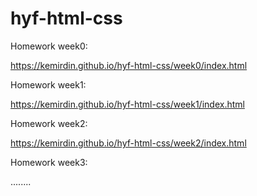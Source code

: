 # hyf-html-css

Homework week0:

https://kemirdin.github.io/hyf-html-css/week0/index.html

Homework week1:

https://kemirdin.github.io/hyf-html-css/week1/index.html

Homework week2:

https://kemirdin.github.io/hyf-html-css/week2/index.html

Homework week3:

........
